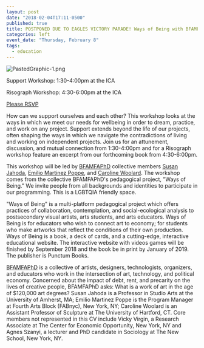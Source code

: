 ```yaml
---
layout: post
date: "2018-02-04T17:11-0500"
published: true
title: POSTPONED DUE TO EAGLES VICTORY PARADE! Ways of Being with BFAMFAPhD
categories: left
event_date: "Thursday, February 8"
tags:
  - education
---
```


![PastedGraphic-1.png]({{site.baseurl}}/assets/img/PastedGraphic-1.png)

Support Workshop: 1:30-4:00pm at the ICA

Risograph Workshop: 4:30-6:00pm at the ICA

[Please RSVP](https://www.facebook.com/events/1591081160970349/)

How can we support ourselves and each other? This workshop looks at the ways in which we meet our needs for wellbeing in order to dream, practice, and work on any project. Support extends beyond the life of our projects, often shaping the ways in which we navigate the contradictions of living and working on independent projects. Join us for an attunement, discussion, and mutual connection from 1:30-4:00pm and for a Risograph workshop feature an excerpt from our forthcoming book from 4:30-6:00pm.

This workshop will be led by [BFAMFAPhD](http://bfamfaphd.com) collective members [Susan Jahoda](http://www.susanjahoda.com/), [Emilio Martinez Poppe](http://www.emilio.click/), and [Caroline Woolard](http://carolinewoolard.com/). The workshop comes from the collective BFAMFAPhD's pedagogical project, "Ways of Being." We invite people from all backgrounds and identities to participate in our programming. This is a LGBTQIA friendly space.

"Ways of Being" is a multi-platform pedagogical project which offers practices of collaboration, contemplation, and social-ecological analysis to postsecondary visual artists, arts students, and arts educators. Ways of Being is for educators who wish to connect art to economy; for students who make artworks that reflect the conditions of their own production. Ways of Being is a book, a deck of cards, and a cutting-edge, interactive educational website. The interactive website with videos games will be finished by September 2018 and the book be in print by January of 2019. The publisher is Punctum Books.

[BFAMFAPhD](/) is a collective of artists, designers, technologists, organizers, and educators who work in the intersection of art, technology, and political economy. Concerned about the impact of debt, rent, and precarity on the lives of creative people, BFAMFAPhD asks: What is a work of art in the age of $120,000 art degrees? Susan Jahoda is a Professor in Studio Arts at the University of Amherst, MA; Emilio Martinez Poppe is the Program Manager at Fourth Arts Block (FABnyc), New York, NY; Caroline Woolard is an Assistant Professor of Sculpture at The University of Hartford, CT. Core members not represented in this CV include Vicky Virgin, a Research Associate at The Center for Economic Opportunity, New York, NY and Agnes Szanyi, a lecturer and PhD candidate in Sociology at The New School, New York, NY.
